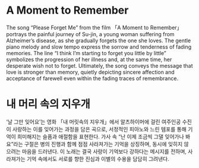 # A Moment to Remember

The song “Please Forget Me” from the film 「A Moment to Remember」portrays the painful journey of Su-jin, a young woman suffering from Alzheimer’s disease, as she gradually forgets the one she loves. The gentle piano melody and slow tempo express the sorrow and tenderness of fading memories. The line “I think I’m starting to forget you little by little” symbolizes the progression of her illness and, at the same time, her desperate wish not to forget. Ultimately, the song conveys the message that love is stronger than memory, quietly depicting sincere affection and acceptance of farewell even within the fading traces of remembrance.

# 내 머리 속의 지우개

‘날 그만 잊어요’는 영화 「내 머릿속의 지우개」에서 알츠하이머에 걸린 여주인공 수진이 사랑하는 이를 잊어가는 과정을 담은 곡으로, 서정적인 피아노와 느린 템포를 통해 기억이 희미해지는 슬픔과 애절함을 표현한다. 가사 속 “난 이제 조금씩 그댈 잊어가나 봐요”라는 구절은 병의 진행과 함께 점점 사라져가는 기억을 상징하며, 동시에 잊히지 않으려는 마음을 드러낸다. 이 노래는 결국 사랑이 기억보다 강하다는 메시지를 전하며, 사라져가는 기억 속에서도 서로를 향한 진심과 이별의 수용을 담담히 그려낸다.
